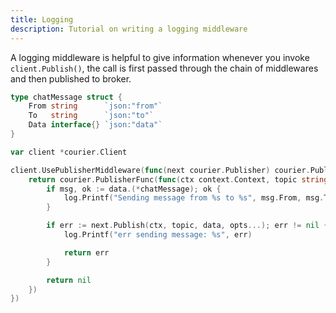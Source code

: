 ```yaml
---
title: Logging
description: Tutorial on writing a logging middleware
---
```


A logging middleware is helpful to give information whenever you invoke `client.Publish()`, the call is first passed through the chain of middlewares and then published to broker.

```go title="publish_logger.go" {12,15-16}
type chatMessage struct {
    From string      `json:"from"`
    To   string      `json:"to"`
    Data interface{} `json:"data"`
}

var client *courier.Client

client.UsePublisherMiddleware(func(next courier.Publisher) courier.Publisher {
    return courier.PublisherFunc(func(ctx context.Context, topic string, data interface{}, opts ...courier.Option) error {
        if msg, ok := data.(*chatMessage); ok {
            log.Printf("Sending message from %s to %s", msg.From, msg.To)
        }

        if err := next.Publish(ctx, topic, data, opts...); err != nil {
            log.Printf("err sending message: %s", err)

            return err
        }

        return nil
    })
})
```
